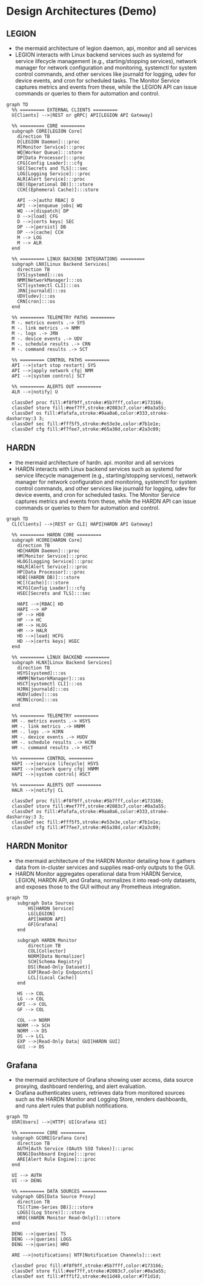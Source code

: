 # Design Architectures (Demo)

## LEGION
- the mermaid architecture of legion daemon, api, monitor and all services
- LEGION interacts with Linux backend services such as systemd for service lifecycle management (e.g., starting/stopping services), network manager for network configuration and monitoring, systemctl for system control commands, and other services like journald for logging, udev for device events, and cron for scheduled tasks. The Monitor Service captures metrics and events from these, while the LEGION API can issue commands or queries to them for automation and control.

```mermaid
graph TD
  %% ========= EXTERNAL CLIENTS =========
  U[Clients] -->|REST or gRPC| API[LEGION API Gateway]

  %% ========= CORE =========
  subgraph CORE[LEGION Core]
    direction TB
    D[LEGION Daemon]:::proc
    M[Monitor Service]:::proc
    WQ[Worker Queue]:::store
    DP[Data Processor]:::proc
    CFG[Config Loader]:::cfg
    SEC[Secrets and TLS]:::sec
    LOG[Logging Service]:::proc
    ALR[Alert Service]:::proc
    DB[(Operational DB)]:::store
    CCH[(Ephemeral Cache)]:::store

    API -->|authz RBAC| D
    API -->|enqueue jobs| WQ
    WQ -->|dispatch| DP
    D -->|load| CFG
    D -->|certs keys| SEC
    DP -->|persist| DB
    DP -->|cache| CCH
    M --> LOG
    M --> ALR
  end

  %% ========= LINUX BACKEND INTEGRATIONS =========
  subgraph LNX[Linux Backend Services]
    direction TB
    SYS[systemd]:::os
    NMM[NetworkManager]:::os
    SCT[systemctl CLI]:::os
    JRN[journald]:::os
    UDV[udev]:::os
    CRN[cron]:::os
  end

  %% ========= TELEMETRY PATHS =========
  M -. metrics events .-> SYS
  M -. link metrics .-> NMM
  M -. logs .-> JRN
  M -. device events .-> UDV
  M -. schedule results .-> CRN
  M -. command results .-> SCT

  %% ========= CONTROL PATHS =========
  API -->|start stop restart| SYS
  API -->|apply network cfg| NMM
  API -->|system control| SCT

  %% ========= ALERTS OUT =========
  ALR -->|notify| U

  classDef proc fill:#f8f9ff,stroke:#5b7fff,color:#173166;
  classDef store fill:#eef7ff,stroke:#2083c7,color:#0a3a55;
  classDef os fill:#fafafa,stroke:#9aa0a6,color:#333,stroke-dasharray:3 3;
  classDef sec fill:#fff5f5,stroke:#e53e3e,color:#7b1e1e;
  classDef cfg fill:#f7fee7,stroke:#65a30d,color:#2a3c09;
```

## HARDN
- the mermaid architecture of hardn. api. monitor and all services
- HARDN interacts with Linux backend services such as systemd for service lifecycle management (e.g., starting/stopping services), network manager for network configuration and monitoring, systemctl for system control commands, and other services like journald for logging, udev for device events, and cron for scheduled tasks. The Monitor Service captures metrics and events from these, while the HARDN API can issue commands or queries to them for automation and control.

```mermaid
graph TD
  CL[Clients] -->|REST or CLI| HAPI[HARDN API Gateway]

  %% ========= HARDN CORE =========
  subgraph HCORE[HARDN Core]
    direction TB
    HD[HARDN Daemon]:::proc
    HM[Monitor Service]:::proc
    HLOG[Logging Service]:::proc
    HALR[Alert Service]:::proc
    HP[Data Processor]:::proc
    HDB[(HARDN DB)]:::store
    HC[(Cache)]:::store
    HCFG[Config Loader]:::cfg
    HSEC[Secrets and TLS]:::sec

    HAPI -->|RBAC| HD
    HAPI --> HP
    HP --> HDB
    HP --> HC
    HM --> HLOG
    HM --> HALR
    HD -->|load| HCFG
    HD -->|certs keys| HSEC
  end

  %% ========= LINUX BACKEND =========
  subgraph HLNX[Linux Backend Services]
    direction TB
    HSYS[systemd]:::os
    HNMM[NetworkManager]:::os
    HSCT[systemctl CLI]:::os
    HJRN[journald]:::os
    HUDV[udev]:::os
    HCRN[cron]:::os
  end

  %% ========= TELEMETRY =========
  HM -. metrics events .-> HSYS
  HM -. link metrics .-> HNMM
  HM -. logs .-> HJRN
  HM -. device events .-> HUDV
  HM -. schedule results .-> HCRN
  HM -. command results .-> HSCT

  %% ========= CONTROL =========
  HAPI -->|service lifecycle| HSYS
  HAPI -->|network query cfg| HNMM
  HAPI -->|system control| HSCT

  %% ========= ALERTS OUT =========
  HALR -->|notify| CL

  classDef proc fill:#f8f9ff,stroke:#5b7fff,color:#173166;
  classDef store fill:#eef7ff,stroke:#2083c7,color:#0a3a55;
  classDef os fill:#fafafa,stroke:#9aa0a6,color:#333,stroke-dasharray:3 3;
  classDef sec fill:#fff5f5,stroke:#e53e3e,color:#7b1e1e;
  classDef cfg fill:#f7fee7,stroke:#65a30d,color:#2a3c09;
```

## HARDN Monitor
- the mermaid architecture of the HARDN Monitor detailing how it gathers data from in-cluster services and supplies read-only outputs to the GUI.
- HARDN Monitor aggregates operational data from HARDN Service, LEGION, HARDN API, and Grafana, normalizes it into read-only datasets, and exposes those to the GUI without any Prometheus integration.

```mermaid
graph TD
    subgraph Data Sources
        HS[HARDN Service]
        LG[LEGION]
        API[HARDN API]
        GF[Grafana]
    end

    subgraph HARDN Monitor
        direction TB
        COL[Collector]
        NORM[Data Normalizer]
        SCH[Schema Registry]
        DS[(Read-Only Dataset)]
        EXP[Read-Only Endpoints]
        LCL[(Local Cache)]
    end

    HS --> COL
    LG --> COL
    API --> COL
    GF --> COL

    COL --> NORM
    NORM --> SCH
    NORM --> DS
    DS --> LCL
    EXP -->|Read-Only Data| GUI[HARDN GUI]
    GUI --> DS
```

## Grafana
- the mermaid architecture of Grafana showing user access, data source proxying, dashboard rendering, and alert evaluation.
- Grafana authenticates users, retrieves data from monitored sources such as the HARDN Monitor and Logging Store, renders dashboards, and runs alert rules that publish notifications.

```mermaid
graph TD
  USR[Users] -->|HTTP| UI[Grafana UI]

  %% ========= CORE =========
  subgraph GCORE[Grafana Core]
    direction TB
    AUTH[Auth Service (OAuth SSO Token)]:::proc
    DENG[Dashboard Engine]:::proc
    ARE[Alert Rule Engine]:::proc
  end

  UI --> AUTH
  UI --> DENG

  %% ========= DATA SOURCES =========
  subgraph GDS[Data Source Proxy]
    direction TB
    TS[(Time-Series DB)]:::store
    LOGS[(Log Store)]:::store
    HRO[(HARDN Monitor Read-Only)]:::store
  end

  DENG -->|queries| TS
  DENG -->|queries| LOGS
  DENG -->|queries| HRO

  ARE -->|notifications| NTF[Notification Channels]:::ext

  classDef proc fill:#f8f9ff,stroke:#5b7fff,color:#173166;
  classDef store fill:#eef7ff,stroke:#2083c7,color:#0a3a55;
  classDef ext fill:#fff1f2,stroke:#e11d48,color:#7f1d1d;
```
